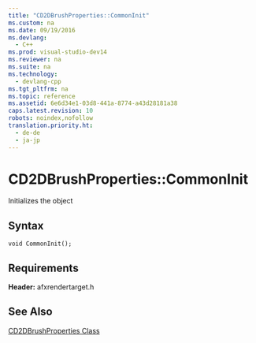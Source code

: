 ```yaml
---
title: "CD2DBrushProperties::CommonInit"
ms.custom: na
ms.date: 09/19/2016
ms.devlang: 
  - C++
ms.prod: visual-studio-dev14
ms.reviewer: na
ms.suite: na
ms.technology: 
  - devlang-cpp
ms.tgt_pltfrm: na
ms.topic: reference
ms.assetid: 6e6d34e1-03d8-441a-8774-a43d28181a38
caps.latest.revision: 10
robots: noindex,nofollow
translation.priority.ht: 
  - de-de
  - ja-jp
---
```

# CD2DBrushProperties::CommonInit
Initializes the object  
  
## Syntax  
  
```  
void CommonInit();  
```  
  
## Requirements  
 **Header:** afxrendertarget.h  
  
## See Also  
 [CD2DBrushProperties Class](../vs140/CD2DBrushProperties-Class.md)